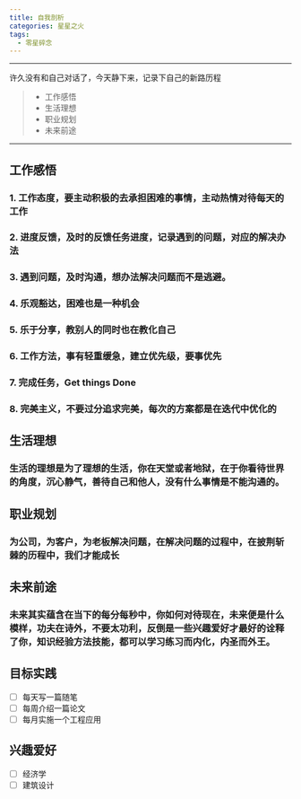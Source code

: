 ```yaml
---
title: 自我剖析
categories: 星星之火
tags:
  - 零星碎念
---
```


------

许久没有和自己对话了，今天静下来，记录下自己的新路历程

> * 工作感悟
> * 生活理想
> * 职业规划
> * 未来前途

------
## 工作感悟
### 1. 工作态度，要主动积极的去承担困难的事情，主动热情对待每天的工作
### 2. 进度反馈，及时的反馈任务进度，记录遇到的问题，对应的解决办法
### 3. 遇到问题，及时沟通，想办法解决问题而不是逃避。
### 4. 乐观豁达，困难也是一种机会
### 5. 乐于分享，教别人的同时也在教化自己
### 6. 工作方法，事有轻重缓急，建立优先级，要事优先
### 7. 完成任务，Get things Done
### 8. 完美主义，不要过分追求完美，每次的方案都是在迭代中优化的

## 生活理想
### 生活的理想是为了理想的生活，你在天堂或者地狱，在于你看待世界的角度，沉心静气，善待自己和他人，没有什么事情是不能沟通的。

## 职业规划
### 为公司，为客户，为老板解决问题，在解决问题的过程中，在披荆斩棘的历程中，我们才能成长

## 未来前途
### 未来其实蕴含在当下的每分每秒中，你如何对待现在，未来便是什么模样，功夫在诗外，不要太功利，反倒是一些兴趣爱好才最好的诠释了你，知识经验方法技能，都可以学习练习而内化，内圣而外王。

## 目标实践
- [ ] 每天写一篇随笔
- [ ] 每周介绍一篇论文
- [ ] 每月实施一个工程应用
## 兴趣爱好
- [ ] 经济学
- [ ] 建筑设计
